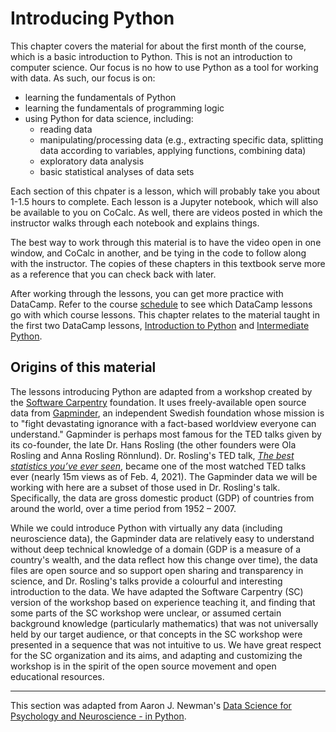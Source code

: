 # Introducing Python

This chapter covers the material for about the first month of the course, which is a basic introduction to Python. This is not an introduction to computer science. Our focus is no how to use Python as a tool for working with data. As such, our focus is on:
- learning the fundamentals of Python
- learning the fundamentals of programming logic
- using Python for data science, including:
    - reading data
    - manipulating/processing data (e.g., extracting specific data, splitting data according to variables, applying functions, combining data)
    - exploratory data analysis
    - basic statistical analyses of data sets

Each section of this chpater is a lesson, which will probably take you about 1-1.5 hours to complete. Each lesson is a Jupyter notebook, which will also be available to you on CoCalc. As well, there are videos posted in which the instructor walks through each notebook and explains things.

The best way to work through this material is to have the video open in one window, and CoCalc in another, and be tying in the code to follow along with the instructor. The copies of these chapters in this textbook serve more as a reference that you can check back with later.

After working through the lessons, you can get more practice with DataCamp. Refer to the course [schedule](https://dalpsychneuro.github.io/NESC_3505/schedule) to see which DataCamp lessons go with which course lessons. This chapter relates to the material taught in the first two DataCamp lessons, [Introduction to Python](https://learn.datacamp.com/courses/intro-to-python-for-data-science) and [Intermediate Python](https://learn.datacamp.com/courses/intro-to-python-for-data-science).

## Origins of this material

The lessons introducing Python are adapted from a workshop created by the [Software Carpentry](http://swcarpentry.github.io/python-novice-gapminder/index.html) foundation. It uses freely-available open source data from [Gapminder](https://www.gapminder.org), an independent Swedish foundation whose mission is to "fight devastating ignorance with a fact-based worldview everyone can understand." Gapminder is perhaps most famous for the TED talks given by its co-founder, the late Dr. Hans Rosling (the other founders were Ola Rosling and Anna Rosling Rönnlund). Dr. Rosling's TED talk, [*The best statistics you’ve ever seen*](https://www.ted.com/talks/hans_rosling_the_best_stats_you_ve_ever_seen?language=en), became one of the most watched TED talks ever (nearly 15m views as of Feb. 4, 2021). The Gapminder data we will be working with here are a subset of those used in Dr. Rosling's talk. Specifically, the data are gross domestic product (GDP) of countries from around the world, over a time period from 1952 – 2007.

While we could introduce Python with virtually any data (including neuroscience data),  the Gapminder data are relatively easy to understand without deep technical knowledge of a domain (GDP is a measure of a country's wealth, and the data reflect how this change over time), the data files are open source and so support open sharing and transparency in science, and Dr. Rosling's talks provide a colourful and interesting introduction to the data. We have adapted the Software Carpentry (SC) version of the workshop based on experience teaching it, and finding that some parts of the SC workshop were unclear, or assumed certain background knowledge (particularly mathematics) that was not universally held by our target audience, or that concepts in the SC workshop were presented in a sequence that was not intuitive to us. We have great respect for the SC organization and its aims, and adapting and customizing the workshop is in the spirit of the open source movement and open educational resources.

---
This section was adapted from Aaron J. Newman's [Data Science for Psychology and Neuroscience - in Python](https://neuraldatascience.io/intro.html).
